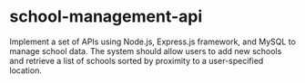 # school-management-api

Implement a set of APIs using Node.js, Express.js framework, and MySQL to manage school data. The system should allow users to add new schools and retrieve a list of schools sorted by proximity to a user-specified location.
